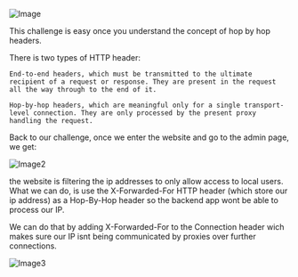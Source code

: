 ![Image](https://i.postimg.cc/nVP0J5mH/Screenshot-5.png)

This challenge is easy once you understand the concept of hop by hop headers.

There is two types of HTTP header:

    End-to-end headers, which must be transmitted to the ultimate recipient of a request or response. They are present in the request all the way through to the end of it.

    Hop-by-hop headers, which are meaningful only for a single transport-level connection. They are only processed by the present proxy handling the request. 

Back to our challenge, once we enter the website and go to the admin page, we get:

![Image2](https://i.postimg.cc/YqtCX8rM/Screenshot-6.png)

the website is filtering the ip addresses to only allow access to local users.
What we can do, is use the X-Forwarded-For HTTP header (which store our ip address) as a Hop-By-Hop header so the backend app wont be able to process our IP.

We can do that by adding X-Forwarded-For to the Connection header wich makes sure our IP isnt being communicated by proxies over further connections.

![Image3](https://i.postimg.cc/CLMfZwfG/Screenshot-1.png)
